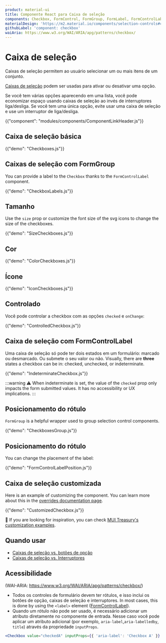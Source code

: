 ```yaml
---
product: material-ui
title: Componente React para Caixa de seleção
components: Checkbox, FormControl, FormGroup, FormLabel, FormControlLabel
materialDesign: 'https://m2.material.io/components/selection-controls#checkboxes'
githubLabel: 'component: checkbox'
waiAria: https://www.w3.org/WAI/ARIA/apg/patterns/checkbox/
---
```


# Caixa de seleção

<p class="description">Caixas de seleção permitem ao usuário selecionar um ou mais itens de um conjunto.</p>

[Caixas de seleção](https://m2.material.io/components/checkboxes) podem ser usadas para ativar ou desativar uma opção.

Se você tem várias opções aparecendo em uma lista, você pode economizar espaço usando caixas de seleção ao invés de interruptores liga/desliga. Se você tem uma única opção, evite usar uma caixa de seleção e use um interruptor de liga/desliga.

{{"component": "modules/components/ComponentLinkHeader.js"}}

## Caixa de seleção básica

{{"demo": "Checkboxes.js"}}

## Caixas de seleção com FormGroup

You can provide a label to the `Checkbox` thanks to the `FormControlLabel` component.

{{"demo": "CheckboxLabels.js"}}

## Tamanho

Use the `size` prop or customize the font size of the svg icons to change the size of the checkboxes.

{{"demo": "SizeCheckboxes.js"}}

## Cor

{{"demo": "ColorCheckboxes.js"}}

## Ícone

{{"demo": "IconCheckboxes.js"}}

## Controlado

Você pode controlar a checkbox com as opções `checked` e `onChange`:

{{"demo": "ControlledCheckbox.js"}}

## Caixa de seleção com FormControlLabel

Uma caixa de seleção só pode ter dois estados em um formulário: marcado ou desmarcado. Ou submete o seu valor ou não. Visually, there are **three** states a checkbox can be in: checked, unchecked, or indeterminate.

{{"demo": "IndeterminateCheckbox.js"}}

:::warning
⚠️ When indeterminate is set, the value of the `checked` prop only impacts the form submitted values. It has no accessibility or UX implications.
:::

## Posicionamento do rótulo

`FormGroup` is a helpful wrapper used to group selection control components.

{{"demo": "CheckboxesGroup.js"}}

## Posicionamento do rótulo

You can change the placement of the label:

{{"demo": "FormControlLabelPosition.js"}}

## Caixa de seleção customizada

Here is an example of customizing the component. You can learn more about this in the [overrides documentation page](/material-ui/customization/how-to-customize/).

{{"demo": "CustomizedCheckbox.js"}}

🎨 If you are looking for inspiration, you can check [MUI Treasury's customization examples](https://mui-treasury.com/styles/checkbox/).

## Quando usar

- [Caixas de seleção vs. botões de opção](https://www.nngroup.com/articles/checkboxes-vs-radio-buttons/)
- [Caixas de seleção vs. Interruptores](https://uxplanet.org/checkbox-vs-toggle-switch-7fc6e83f10b8)

## Acessibilidade

(WAI-ARIA: https://www.w3.org/WAI/ARIA/apg/patterns/checkbox/)

- Todos os controles de formulário devem ter rótulos, e isso inclui os botões de opção, caixas de seleção e interruptores. In most cases, this is done by using the `<label>` element ([FormControlLabel](/material-ui/api/form-control-label/)).
- Quando um rótulo não pode ser usado, é necessário adicionar um atributo diretamente no componente de entrada. Nesse caso você pode aplicar um atributo adicional (por exemplo, `aria-label`,`aria-labelledby`, `title`) através da propriedade `inputProps`.

```jsx
<Checkbox value="checkedA" inputProps={{ 'aria-label': 'Checkbox A' }} />
```
